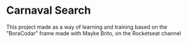 <h1>Carnaval Search</h1>

This project made as a way of learning and training based on the "BoraCodar" frame made with Mayke Brito, on the Rocketseat channel
